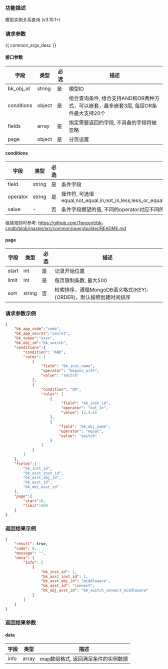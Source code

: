 ### 功能描述

模型实例关系查询 (v3.10.1+)

### 请求参数

{{ common_args_desc }}

#### 接口参数

|    字段    |  类型  | 必选 | 描述                                                                                  |
|------------|--------|------|---------------------------------------------------------------------------------------|
| bk_obj_id  | string |  是  | 模型ID                                                                                |
| conditions | object |  是  | 组合查询条件,  组合支持AND和OR两种方式，可以嵌套，最多嵌套3层, 每层OR条件最大支持20个 |
| fields     | array  |  是  | 指定需要返回的字段, 不具备的字段将被忽略                                              |
| page       | object |  是  | 分页设置                                                                              |

#### conditions

|   字段   |  类型  | 必选 |  描述                                                                                                    |
|----------|--------|------|----------------------------------------------------------------------------------------------------------|
| field    | string |  是  | 条件字段                                                                                                 |
| operator | string |  是  | 操作符, 可选值 equal,not_equal,in,not_in,less,less_or_equal,greater,greater_or_equal,between,not_between |
| value    |   -    |  否  | 条件字段期望的值, 不同的operator对应不同的value格式, 数组类型值最大支持500个元素                         |

组装规则可参考: https://github.com/Tencent/bk-cmdb/blob/master/src/common/querybuilder/README.md

#### page

|  字段 |  类型  | 必选 |  描述                                                            |
|-------|--------|------|------------------------------------------------------------------|
| start | int    |  是  | 记录开始位置                                                     |
| limit | int    |  是  | 每页限制条数, 最大500                                            |
| sort  | string |  否  | 检索排序，遵循MongoDB语义格式{KEY}:{ORDER}，默认按照创建时间排序 |

### 请求参数示例

```json
{
    "bk_app_code":"code",
    "bk_app_secret":"secret",
    "bk_token":"xxxx",
    "bk_obj_id":"bk_switch",
    "conditions":{
        "condition": "AND",
        "rules": [
            {
                "field": "bk_inst_name",
                "operator": "begins_with",
                "value": "switch"
            },
            {
                "condition": "OR",
                "rules": [
                    {
                         "field": "bk_inst_id",
                         "operator": "not_in",
                         "value": [2,4,6]
                    },
                    {
                        "field": "bk_obj_name",
                        "operator": "equal",
                        "value": "switch"
                    }
                ]
            }
        ]
    },
    "fields":[
        "bk_inst_id",
        "bk_asst_inst_id",
        "bk_asst_obj_id",
        "bk_asst_id",
        "bk_obj_asst_id"
    ],
    "page":{
        "start":0,
        "limit":500
    }
}
```

### 返回结果示例

```json
{
    "result": true,
    "code": 0,
    "message": "",
    "data": {
        "info": [
            {
                "bk_inst_id": 1,
                "bk_asst_inst_id": 1,
                "bk_asst_obj_id": "middleware",
                "bk_asst_id": "connect",
                "bk_obj_asst_id": "bk_switch_connect_middleware"
            }
        ]
    }
}
```

### 返回结果参数

#### data

| 字段 | 类型  | 描述                                |
|------|-------|-------------------------------------|
| info | array | map数组格式, 返回满足条件的实例数据 |
